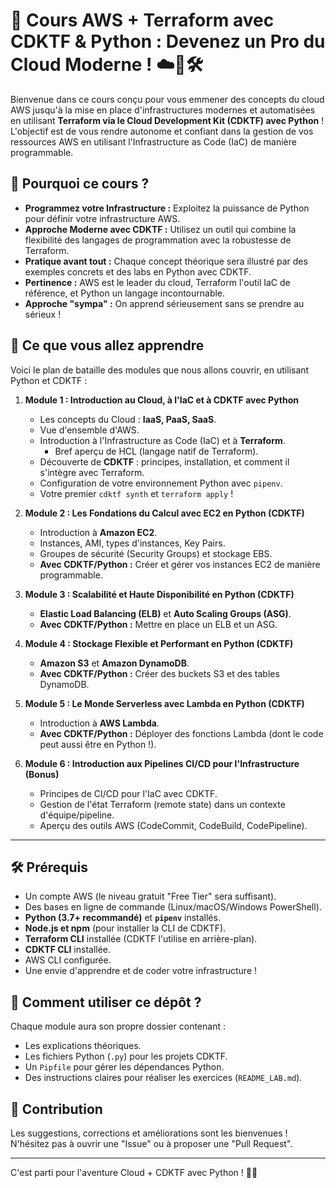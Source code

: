 # 🚀 Cours AWS + Terraform avec CDKTF & Python : Devenez un Pro du Cloud Moderne ! ☁️🐍🛠️

Bienvenue dans ce cours conçu pour vous emmener des concepts du cloud AWS jusqu'à la mise en place d'infrastructures modernes et automatisées en utilisant **Terraform via le Cloud Development Kit (CDKTF) avec Python** ! L'objectif est de vous rendre autonome et confiant dans la gestion de vos ressources AWS en utilisant l'Infrastructure as Code (IaC) de manière programmable.

## 🤔 Pourquoi ce cours ?

*   **Programmez votre Infrastructure :** Exploitez la puissance de Python pour définir votre infrastructure AWS.
*   **Approche Moderne avec CDKTF :** Utilisez un outil qui combine la flexibilité des langages de programmation avec la robustesse de Terraform.
*   **Pratique avant tout :** Chaque concept théorique sera illustré par des exemples concrets et des labs en Python avec CDKTF.
*   **Pertinence :** AWS est le leader du cloud, Terraform l'outil IaC de référence, et Python un langage incontournable.
*   **Approche "sympa" :** On apprend sérieusement sans se prendre au sérieux !

## 🎯 Ce que vous allez apprendre

Voici le plan de bataille des modules que nous allons couvrir, en utilisant Python et CDKTF :

1.  **Module 1 : Introduction au Cloud, à l'IaC et à CDKTF avec Python**
    *   Les concepts du Cloud : **IaaS, PaaS, SaaS**.
    *   Vue d'ensemble d'AWS.
    *   Introduction à l'Infrastructure as Code (IaC) et à **Terraform**.
        *   Bref aperçu de HCL (langage natif de Terraform).
    *   Découverte de **CDKTF** : principes, installation, et comment il s'intègre avec Terraform.
    *   Configuration de votre environnement Python avec `pipenv`.
    *   Votre premier `cdktf synth` et `terraform apply` !

2.  **Module 2 : Les Fondations du Calcul avec EC2 en Python (CDKTF)**
    *   Introduction à **Amazon EC2**.
    *   Instances, AMI, types d'instances, Key Pairs.
    *   Groupes de sécurité (Security Groups) et stockage EBS.
    *   **Avec CDKTF/Python :** Créer et gérer vos instances EC2 de manière programmable.

3.  **Module 3 : Scalabilité et Haute Disponibilité en Python (CDKTF)**
    *   **Elastic Load Balancing (ELB)** et **Auto Scaling Groups (ASG)**.
    *   **Avec CDKTF/Python :** Mettre en place un ELB et un ASG.

4.  **Module 4 : Stockage Flexible et Performant en Python (CDKTF)**
    *   **Amazon S3** et **Amazon DynamoDB**.
    *   **Avec CDKTF/Python :** Créer des buckets S3 et des tables DynamoDB.

5.  **Module 5 : Le Monde Serverless avec Lambda en Python (CDKTF)**
    *   Introduction à **AWS Lambda**.
    *   **Avec CDKTF/Python :** Déployer des fonctions Lambda (dont le code peut aussi être en Python !).

6.  **Module 6 : Introduction aux Pipelines CI/CD pour l'Infrastructure (Bonus)**
    *   Principes de CI/CD pour l'IaC avec CDKTF.
    *   Gestion de l'état Terraform (remote state) dans un contexte d'équipe/pipeline.
    *   Aperçu des outils AWS (CodeCommit, CodeBuild, CodePipeline).

---

## 🛠️ Prérequis

*   Un compte AWS (le niveau gratuit "Free Tier" sera suffisant).
*   Des bases en ligne de commande (Linux/macOS/Windows PowerShell).
*   **Python (3.7+ recommandé)** et **`pipenv`** installés.
*   **Node.js et npm** (pour installer la CLI de CDKTF).
*   **Terraform CLI** installée (CDKTF l'utilise en arrière-plan).
*   **CDKTF CLI** installée.
*   AWS CLI configurée.
*   Une envie d'apprendre et de coder votre infrastructure !

## 📖 Comment utiliser ce dépôt ?

Chaque module aura son propre dossier contenant :
*   Les explications théoriques.
*   Les fichiers Python (`.py`) pour les projets CDKTF.
*   Un `Pipfile` pour gérer les dépendances Python.
*   Des instructions claires pour réaliser les exercices (`README_LAB.md`).

## 🤝 Contribution

Les suggestions, corrections et améliorations sont les bienvenues ! N'hésitez pas à ouvrir une "Issue" ou à proposer une "Pull Request".

---

C'est parti pour l'aventure Cloud + CDKTF avec Python ! 🚀🐍